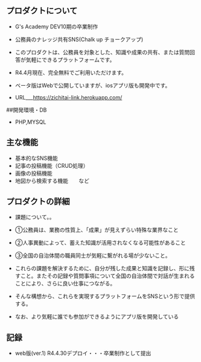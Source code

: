 ## プロダクトについて
- G's Academy DEV10期の卒業制作
- 公務員のナレッジ共有SNS(Chalk up チョークアップ)
- このプロダクトは、公務員を対象とした、知識や成果の共有、または質問回答が気軽にできるプラットフォームです。
- R4.4月現在、完全無料でご利用いただけます。
- ベータ版はWebで公開していますが、iosアプリ版も開発中です。

- URL___https://zichitai-link.herokuapp.com/


##開発環境・DB
- PHP,MYSQL

## 主な機能
- 基本的なSNS機能
- 記事の投稿機能（CRUD処理）
- 画像の投稿機能
- 地図から検索する機能　　など


## プロダクトの詳細
- 課題について。。
- ①公務員は、業務の性質上、「成果」が見えずらい特殊な業界なこと
- ②人事異動によって、蓄えた知識が活用されなくなる可能性があること
- ③全国の自治体間の職員同士が気軽に繋がれる場が少ないこと。

- これらの課題を解決するために、自分が残した成果と知識を記録し、形に残すこと。またその記録や質問事項について全国の自治体間で対話が生まれることにより、さらに良い仕事につながる。
- そんな構想から、これらを実現するプラットフォームをSNSという形で提供する。
- なお、より気軽に誰でも参加ができるようにアプリ版を開発している

## 記録
- web版(ver.1) R4.4.30デプロイ・・・卒業制作として提出

